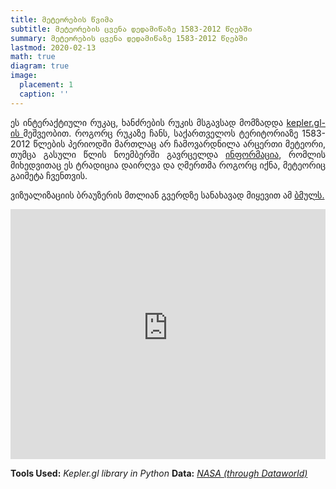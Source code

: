 ```yaml
---
title: მეტეორების წვიმა
subtitle: მეტეორების ცვენა დედამიწაზე 1583-2012 წლებში
summary: მეტეორების ცვენა დედამიწაზე 1583-2012 წლებში
lastmod: 2020-02-13
math: true
diagram: true
image:
  placement: 1
  caption: ''
---
```

<style>
  img {
    transition:transform 0.25s ease;
    filter: grayscale(100%);
}
  img:hover {
    filter: grayscale(0);
}
</style>

<p align="justify">
ეს ინტერაქტიული რუკაც, ხანძრების რუკის მსგავსად მომზადდა <a href="https://kepler.gl/"> kepler.gl-ის </a> მეშვეობით. როგორც რუკაზე ჩანს, საქართველოს ტერიტორიაზე 1583-2012 წლების პერიოდში მართლაც არ ჩამოვარდნილა არცერთი მეტეორი, თუმცა გასული წლის ნოემბერში გავრცელდა <a href="https://on.ge/story/46723-%E1%83%A5%E1%83%A3%E1%83%97%E1%83%90%E1%83%98%E1%83%A1%E1%83%A8%E1%83%98-%E1%83%A1%E1%83%90%E1%83%95%E1%83%90%E1%83%A0%E1%83%90%E1%83%A3%E1%83%93%E1%83%9D-%E1%83%9B%E1%83%94%E1%83%A2%E1%83%94%E1%83%9D%E1%83%A0%E1%83%98%E1%83%A1-%E1%83%A9%E1%83%90%E1%83%9B%E1%83%9D%E1%83%95%E1%83%90%E1%83%A0%E1%83%93%E1%83%9C%E1%83%98%E1%83%A1-%E1%83%A1%E1%83%90%E1%83%A5%E1%83%9B%E1%83%94%E1%83%A1-%E1%83%A8%E1%83%A1%E1%83%A1-%E1%83%98%E1%83%AB%E1%83%98%E1%83%94%E1%83%91%E1%83%A1"> ინფორმაცია</a>, რომლის მიხედვითაც ეს ტრადიცია დაირღვა და ღმერთმა როგორც იქნა, მეტეორიც გაიმეტა ჩვენთვის. </p>

<p align="justify">
ვიზუალიზაციის ბრაუზერის მთლიან გვერდზე სანახავად მიყევით ამ <a href="https://gmertometeorigvesrole.github.io/">ბმულს.</a></p>

<div>
<iframe src="https://gmertometeorigvesrole.github.io/" style="border:0px #ffffff none;" name="myiFrame" scrolling="no" frameborder="1" marginheight="0px" marginwidth="0px" height="400px" width=100% allowfullscreen></iframe>
</div>

**Tools Used:** _Kepler.gl library in Python_  **Data:** [_NASA (through Dataworld)_](https://data.world/nasa/meteorite-landings)
